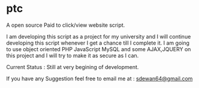 ptc
===

A open source Paid to click/view website script.

  I am developing this script as a  project for my university and I will continue developing this script whenever I get a chance till I complete it.
  I am going to use object oriented PHP JavaScript MySQL and some AJAX,JQUERY on this project and I will try to make it as secure as I can.
  
  Current Status : Still at very begining of development.
  
  If you have any Suggestion feel free to email me at : sdewan64@gmail.com
